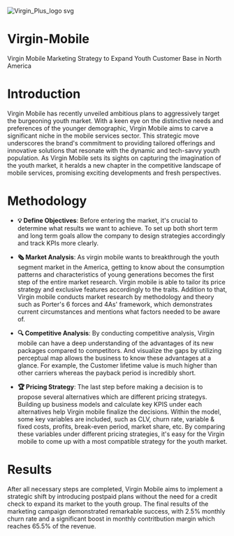 ![Virgin_Plus_logo svg](https://github.com/Yijin-Fu/Virgin-Mobile/assets/73370048/f8ea3069-3c35-4953-bf60-577fed180660) 
# Virgin-Mobile

Virgin Mobile Marketing Strategy to Expand Youth Customer Base in North America

# Introduction 
Virgin Mobile has recently unveiled ambitious plans to aggressively target the burgeoning youth market. With a keen eye on the distinctive needs and preferences of the younger demographic, Virgin Mobile aims to carve a significant niche in the mobile services sector. This strategic move underscores the brand's commitment to providing tailored offerings and innovative solutions that resonate with the dynamic and tech-savvy youth population. As Virgin Mobile sets its sights on capturing the imagination of the youth market, it heralds a new chapter in the competitive landscape of mobile services, promising exciting developments and fresh perspectives.

# Methodology 
- <strong> 💡 Define Objectives</strong>: Before entering the market, it's crucial to determine what results we want to achieve. To set up both short term and long term goals allow the company to design strategies accordingly and track KPIs more clearly.

- <strong>🗞️ Market Analysis</strong>: As virgin mobile wants to breakthrough the youth segment market in the America, getting to know about the consumption patterns and characteristics of young generations becomes the first step of the entire market research. Virgin mobile is able to tailor its price strategy and exclusive features accordingly to the traits. Addition to that, Virgin mobile conducts market research by methodology and theory such as Porter's 6 forces and 4As' framework, which demonstrates current circumstances and mentions what factors needed to be aware of.

- <strong> 🔍 Competitive Analysis</strong>: By conducting competitive analysis, Virgin mobile can have a deep understanding of the advantages of its new packages compared to competitors. And visualize the gaps by utilizing perceptual map allows the business to know these advantages at a glance. For example, the Customer lifetime value is much higher than other carriers whereas the payback period is incredibly short.

- <strong> 🏆 Pricing Strategy</strong>: The last step before making a decision is to propose several alternatives which are different pricing strategys. Building up business models and calculate key KPIS under each alternatives help Virgin mobile finalize the decisions. Within the model, some key variables are included, such as CLV, churn rate, variable & fixed costs, profits, break-even period, market share, etc. By comparing these variables under different pricing strategies, it's easy for the Virgin mobile to come up with a most compatible strategy for the youth market.

# Results
After all necessary steps are completed, Virgin Mobile aims to implement a strategic shift by introducing postpaid plans without the need for a credit check to expand its market to the youth group. The final results of the marketing campaign demonstrated remarkable success, with 2.5% monthly churn rate and a significant boost in monthly contritbution margin which reaches 65.5% of the revenue.
